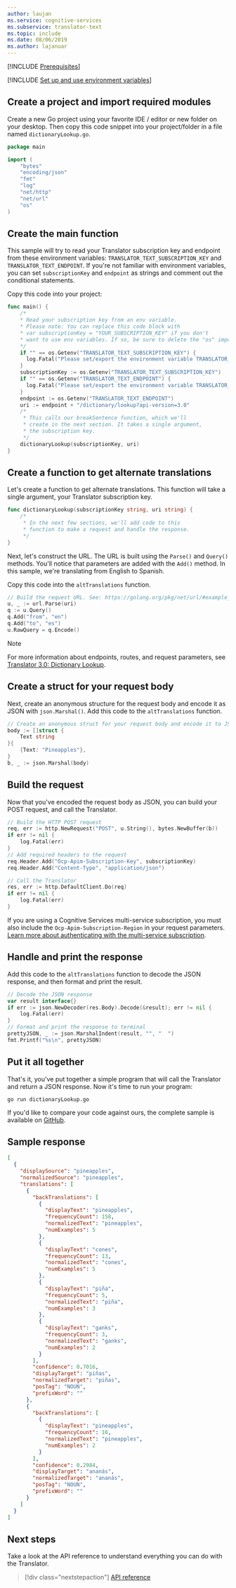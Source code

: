 ```yaml
---
author: laujan
ms.service: cognitive-services
ms.subservice: translator-text
ms.topic: include
ms.date: 08/06/2019
ms.author: lajanuar
---
```


[!INCLUDE [Prerequisites](prerequisites-go.md)]

[!INCLUDE [Set up and use environment variables](setup-env-variables.md)]

## Create a project and import required modules

Create a new Go project using your favorite IDE / editor or new folder on your desktop. Then copy this code snippet into your project/folder in a file named `dictionaryLookup.go`.

```go
package main

import (
    "bytes"
    "encoding/json"
    "fmt"
    "log"
    "net/http"
    "net/url"
    "os"
)
```

## Create the main function

This sample will try to read your Translator subscription key and endpoint from these environment variables: `TRANSLATOR_TEXT_SUBSCRIPTION_KEY` and `TRANSLATOR_TEXT_ENDPOINT`. If you're not familiar with environment variables, you can set `subscriptionKey` and `endpoint` as strings and comment out the conditional statements.

Copy this code into your project:

```go
func main() {
    /*
    * Read your subscription key from an env variable.
    * Please note: You can replace this code block with
    * var subscriptionKey = "YOUR_SUBSCRIPTION_KEY" if you don't
    * want to use env variables. If so, be sure to delete the "os" import.
    */
    if "" == os.Getenv("TRANSLATOR_TEXT_SUBSCRIPTION_KEY") {
      log.Fatal("Please set/export the environment variable TRANSLATOR_TEXT_SUBSCRIPTION_KEY.")
    }
    subscriptionKey := os.Getenv("TRANSLATOR_TEXT_SUBSCRIPTION_KEY")
    if "" == os.Getenv("TRANSLATOR_TEXT_ENDPOINT") {
      log.Fatal("Please set/export the environment variable TRANSLATOR_TEXT_ENDPOINT.")
    }
    endpoint := os.Getenv("TRANSLATOR_TEXT_ENDPOINT")
    uri := endpoint + "/dictionary/lookup?api-version=3.0"
    /*
     * This calls our breakSentence function, which we'll
     * create in the next section. It takes a single argument,
     * the subscription key.
     */
    dictionaryLookup(subscriptionKey, uri)
}
```

## Create a function to get alternate translations

Let's create a function to get alternate translations. This function will take a single argument, your Translator subscription key.

```go
func dictionaryLookup(subscriptionKey string, uri string) {
    /*  
     * In the next few sections, we'll add code to this
     * function to make a request and handle the response.
     */
}
```

Next, let's construct the URL. The URL is built using the `Parse()` and `Query()` methods. You'll notice that parameters are added with the `Add()` method. In this sample, we're translating from English to Spanish.

Copy this code into the `altTranslations` function.

```go
// Build the request URL. See: https://golang.org/pkg/net/url/#example_URL_Parse
u, _ := url.Parse(uri)
q := u.Query()
q.Add("from", "en")
q.Add("to", "es")
u.RawQuery = q.Encode()
```

>[!NOTE]
> For more information about endpoints, routes, and request parameters, see [Translator 3.0: Dictionary Lookup](../reference/v3-0-dictionary-lookup.md).

## Create a struct for your request body

Next, create an anonymous structure for the request body and encode it as JSON with `json.Marshal()`. Add this code to the `altTranslations` function.

```go
// Create an anonymous struct for your request body and encode it to JSON
body := []struct {
    Text string
}{
    {Text: "Pineapples"},
}
b, _ := json.Marshal(body)
```

## Build the request

Now that you've encoded the request body as JSON, you can build your POST request, and call the Translator.

```go
// Build the HTTP POST request
req, err := http.NewRequest("POST", u.String(), bytes.NewBuffer(b))
if err != nil {
    log.Fatal(err)
}
// Add required headers to the request
req.Header.Add("Ocp-Apim-Subscription-Key", subscriptionKey)
req.Header.Add("Content-Type", "application/json")

// Call the Translator
res, err := http.DefaultClient.Do(req)
if err != nil {
    log.Fatal(err)
}
```

If you are using a Cognitive Services multi-service subscription, you must also include the `Ocp-Apim-Subscription-Region` in your request parameters. [Learn more about authenticating with the multi-service subscription](../reference/v3-0-reference.md#authentication).

## Handle and print the response

Add this code to the `altTranslations` function to decode the JSON response, and then format and print the result.

```go
// Decode the JSON response
var result interface{}
if err := json.NewDecoder(res.Body).Decode(&result); err != nil {
    log.Fatal(err)
}
// Format and print the response to terminal
prettyJSON, _ := json.MarshalIndent(result, "", "  ")
fmt.Printf("%s\n", prettyJSON)
```

## Put it all together

That's it, you've put together a simple program that will call the Translator and return a JSON response. Now it's time to run your program:

```console
go run dictionaryLookup.go
```

If you'd like to compare your code against ours, the complete sample is available on [GitHub](https://github.com/MicrosoftTranslator/Text-Translation-API-V3-Go).

## Sample response

```json
[
  {
    "displaySource": "pineapples",
    "normalizedSource": "pineapples",
    "translations": [
      {
        "backTranslations": [
          {
            "displayText": "pineapples",
            "frequencyCount": 158,
            "normalizedText": "pineapples",
            "numExamples": 5
          },
          {
            "displayText": "cones",
            "frequencyCount": 13,
            "normalizedText": "cones",
            "numExamples": 5
          },
          {
            "displayText": "piña",
            "frequencyCount": 5,
            "normalizedText": "piña",
            "numExamples": 3
          },
          {
            "displayText": "ganks",
            "frequencyCount": 3,
            "normalizedText": "ganks",
            "numExamples": 2
          }
        ],
        "confidence": 0.7016,
        "displayTarget": "piñas",
        "normalizedTarget": "piñas",
        "posTag": "NOUN",
        "prefixWord": ""
      },
      {
        "backTranslations": [
          {
            "displayText": "pineapples",
            "frequencyCount": 16,
            "normalizedText": "pineapples",
            "numExamples": 2
          }
        ],
        "confidence": 0.2984,
        "displayTarget": "ananás",
        "normalizedTarget": "ananás",
        "posTag": "NOUN",
        "prefixWord": ""
      }
    ]
  }
]
```

## Next steps

Take a look at the API reference to understand everything you can do with the Translator.

> [!div class="nextstepaction"]
> [API reference](../reference/v3-0-reference.md)